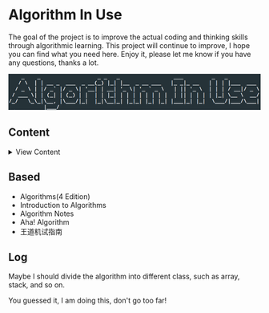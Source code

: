 # Algorithm In Use

The goal of the project is to improve the actual coding and thinking skills through algorithmic learning. This project will continue to improve, I hope you can find what you need here. Enjoy it, please let me know if you have any questions, thanks a lot.

![AIU](https://github.com/i0Ek3/Algorithm-In-Use/blob/master/image/AIU.png)


## Content

<details>

<summary>View Content</summary>



</details>



## Based

- Algorithms(4 Edition)
- Introduction to Algorithms
- Algorithm Notes
- Aha! Algorithm
- 王道机试指南

## Log

Maybe I should divide the algorithm into different class, such as array, stack, and so on. 

You guessed it, I am doing this, don't go too far!




